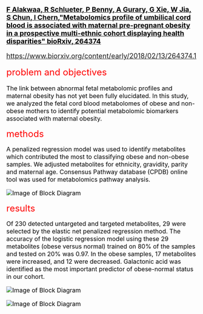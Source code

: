 
__[ <font color='black' size='4'> F Alakwaa, R Schlueter, P Benny, A Gurary, G Xie, W Jia, S Chun, I Chern,"Metabolomics profile of umbilical cord blood is associated with maternal pre-pregnant obesity in a prospective multi-ethnic cohort displaying health disparities" bioRxiv, 264374](https://www.biorxiv.org/content/early/2018/02/13/264374.1)__
    
https://www.biorxiv.org/content/early/2018/02/13/264374.1

 <font color='red' size='5'>  problem and objectives </font> 

<font color='black' size='3'>
The link between abnormal fetal metabolomic profiles and maternal obesity has not yet been fully elucidated. In this study, we analyzed the fetal cord blood metabolomes of obese and non-obese mothers to identify potential metabolomic biomarkers associated with maternal obesity.

 <font color='red' size='5'>  methods </font> 

<font color='black' size='3'>
A penalized regression model was used to identify metabolites which contributed the most to classifying obese and non-obese samples. We adjusted metabolites for ethnicity, gravidity, parity and maternal age. Consensus Pathway database (CPDB) online tool was used for metabolomics pathway analysis.

![Image of Block Diagram](http://fadhl-alakwa.weebly.com/uploads/5/3/6/4/5364958/fig2s-1_1_orig.png)

 <font color='red' size='5'>  results </font> 

<font color='black' size='3'>
Of 230 detected untargeted and targeted metabolites, 29 were selected by the elastic net penalized regression method. The accuracy of the logistic regression model using these 29 metabolites (obese versus normal) trained on 80% of the samples and tested on 20% was 0.97. In the obese samples, 17 metabolites were increased, and 12 were decreased. Galactonic acid was identified as the most important predictor of obese-normal status in our cohort. 

![Image of Block Diagram](http://fadhl-alakwa.weebly.com/uploads/5/3/6/4/5364958/fig3-1_1_orig.png)

![Image of Block Diagram](http://fadhl-alakwa.weebly.com/uploads/5/3/6/4/5364958/fig2-1_1_orig.png)
